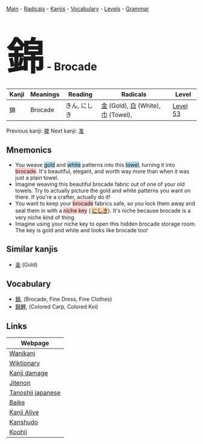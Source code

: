 <style> bigfont {font-size: 100px}</style>
[Main](../index.md) -
[Radicals](../radicals.md) -
[Kanjis](../kanjis.md) -
[Vocabulary](../vocabulary.md) -
[Levels](../levels.md) -
[Grammar](../grammar.md)
# <bigfont> 錦</bigfont> - Brocade 

| Kanji | Meanings | Reading | Radicals | Level |
| --- | --- | --- | --- | --- |
| 錦 | Brocade | きん, にしき | [金](../radicals/金.md) (Gold), [白](../radicals/白.md) (White), [巾](../radicals/巾.md) (Towel),  | [Level 53](../levels/wk_level53.md) |

Previous kanji: [披](披.md) Next kanji: [准](准.md) 

## Mnemonics
 * You weave <span style="background-color:#ADD8E6"> gold</span> and <span style="background-color:#ADD8E6"> white</span> patterns into this <span style="background-color:#ADD8E6"> towel</span>, turning it into <span style="background-color:#ffcccb"> brocade</span>. It's beautiful, elegant, and worth way more than when it was just a plain towel.
* Imagine weaving this beautiful brocade fabric out of one of your old towels. Try to actually picture the gold and white patterns you want on there. If you're a crafter, actually do it!
* You want to keep your <span style="background-color:#ffcccb"> brocade</span> fabrics safe, so you lock them away and seal them in with a <span style="background-color:#ffcccb"> niche key</span> (<span style="background-color:#fed8b1"> [にしき](https://jisho.org/search/にしき)</span>). It's niche because brocade is a very niche kind of thing.
* Imagine using your niche key to open this hidden brocade storage room. The key is gold and white and looks like brocade too!


## Similar kanjis
 * [金](金.md) (Gold)


## Vocabulary
 * [錦](../vocabulary/錦.md), (Brocade, Fine Dress, Fine Clothes)
* [錦鯉](../vocabulary/錦.md), (Colored Carp, Colored Koi)



## Links 

| Webpage |
| --- |
| [Wanikani          ](https://www.wanikani.com/kanji/錦) |
| [Wiktionary        ](https://en.wiktionary.org/wiki/錦) |
| [Kanji damage      ](http://www.kanjidamage.com/kanji/search?utf8=✓&q=錦) |
| [Jitenon           ](https://jitenon.com/kanji/錦) |
| [Tanoshii japanese ](https://www.tanoshiijapanese.com/dictionary/kanji.cfm?k=錦) |
| [Baike             ](https://baike.baidu.com/item/錦) |
| [Kanji Alive       ](https://app.kanjialive.com/錦) |
| [Kanshudo          ](https://www.kanshudo.com/searchmn?q=錦) |
| [Koohii            ](https://kanji.koohii.com/study/kanji/錦) |
